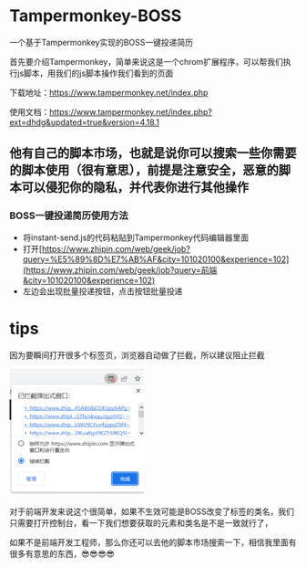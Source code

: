 # Tampermonkey-BOSS
一个基于Tampermonkey实现的BOSS一键投递简历<br />

首先要介绍Tampermonkey，简单来说这是一个chrom扩展程序，可以帮我们执行js脚本，用我们的js脚本操作我们看到的页面<br />

下载地址：https://www.tampermonkey.net/index.php <br />

使用文档：https://www.tampermonkey.net/index.php?ext=dhdg&updated=true&version=4.18.1 <br />

## 他有自己的脚本市场，也就是说你可以搜索一些你需要的脚本使用（很有意思），前提是注意安全，恶意的脚本可以侵犯你的隐私，并代表你进行其他操作

### BOSS一键投递简历使用方法

- 将instant-send.js的代码粘贴到Tampermonkey代码编辑器里面
- 打开[https://www.zhipin.com/web/geek/job?query=%E5%89%8D%E7%AB%AF&city=101020100&experience=102](https://www.zhipin.com/web/geek/job?query=前端&city=101020100&experience=102)
- 左边会出现批量投递按钮，点击按钮批量投递

# tips

因为要瞬间打开很多个标签页，浏览器自动做了拦截，所以建议阻止拦截<br />

<img src="./1.png" style="zoom:45%;" /> <br />

对于前端开发来说这个很简单，如果不生效可能是BOSS改变了标签的类名，我们只需要打开控制台，看一下我们想要获取的元素和类名是不是一致就行了，<br />

如果不是前端开发工程师，那么你还可以去他的脚本市场搜索一下，相信我里面有很多有意思的东西，😎😎😎😎
